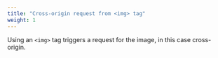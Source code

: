 ```yaml
---
title: "Cross-origin request from <img> tag"
weight: 1
---
```


Using an `<img>` tag triggers a request for the image, in this case cross-origin.